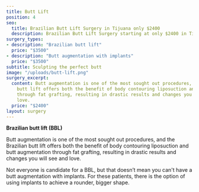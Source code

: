 ```yaml
---
title: Butt Lift
position: 4
seo:
  title: Brazilian Butt Lift Surgery in Tijuana only $2400
  description: Brazilian Butt Lift Surgery starting at only $2400 in Tijuana, Mexico
surgery_types:
- description: "​Brazilian butt lift"
  price: "$3500​"
- description: "​Butt augmentation with implants"
  price: "$3500​"
subtitle: Sculpting the perfect butt
image: "/uploads/butt-lift.png"
surgery_excerpt:
  content: Butt augmentation is one of the most sought out procedures, and the Brazilian
    butt lift offers both the benefit of body contouring liposuction and butt augmentation
    through fat grafting, resulting in drastic results and changes you will see and
    love.
  price: "$2400"
layout: surgery
---
```


**Brazilian butt lift (BBL)**

Butt augmentation is one of the most sought out procedures, and the Brazilian butt lift offers both the benefit of body contouring liposuction and butt augmentation through fat grafting, resulting in drastic results and changes you will see and love.

Not everyone is candidate for a BBL, but that doesn’t mean you can't have a butt augmentation with implants. For these patients, there is the option of using implants to achieve a rounder, bigger shape.
